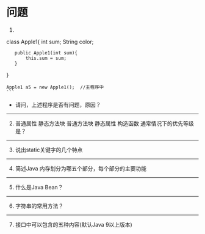 # 问题

1.  ```
   class Apple1{
       int sum;
       String color;
   
       public Apple1(int sum){
           this.sum = sum;
       }
   }
   
    Apple1 a5 = new Apple1();  //主程序中
    ```

- 请问，上述程序是否有问题，原因？

***

2. 普通属性 静态方法块 普通方法块 静态属性 构造函数	通常情况下的优先等级是？

***

3. 说出static关键字的几个特点

***

4. 简述Java 内存划分为哪五个部分，每个部分的主要功能

***

5. 什么是Java Bean？

***

6. 字符串的常用方法？

***

7. 接口中可以包含的五种内容(默认Java 9以上版本)